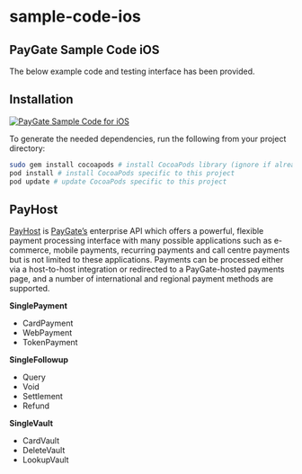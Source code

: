 # sample-code-ios
## PayGate Sample Code iOS

The below example code and testing interface has been provided.

## Installation
[![PayGate Sample Code for iOS](https://appinlet.com/wp-content/uploads/2021/01/PayGate-Sample-Code-for-iOS.jpg)](https://www.youtube.com/watch?v=XedrmwIb1RI "PayGate Sample Code for iOS")

To generate the needed dependencies, run the following from your project directory:

```bash
sudo gem install cocoapods # install CocoaPods library (ignore if already installed)
pod install # install CocoaPods specific to this project
pod update # update CocoaPods specific to this project
```

## PayHost

[PayHost](https://www.paygate.co.za/paygate-products/payhost/) is [PayGate’s](https://www.paygate.co.za/) enterprise API which offers a powerful, flexible payment processing interface with many possible applications such as e-commerce, mobile payments, recurring payments and call centre payments but is not limited to these applications. Payments can be processed either via a host-to-host integration or redirected to a PayGate-hosted payments page, and a number of international and regional payment methods are supported.

**SinglePayment**
- CardPayment
- WebPayment
- TokenPayment

**SingleFollowup**
- Query
- Void
- Settlement
- Refund

**SingleVault**
- CardVault
- DeleteVault
- LookupVault
